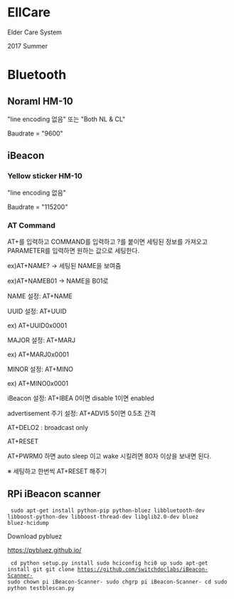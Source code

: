 # EllCare
Elder Care System

2017 Summer
# Bluetooth
## Noraml HM-10
"line encoding 없음" 또는 "Both NL & CL"

Baudrate = "9600"
## iBeacon
### Yellow sticker HM-10
"line encoding 없음"

Baudrate = "115200"
### AT Command

AT+를 입력하고 COMMAND를 입력하고 ?를 붙이면 세팅된 정보를 가져오고 PARAMETER를 입력하면 원하는 값으로 세팅한다.

ex)AT+NAME? -> 세팅된 NAME을 보여줌

ex)AT+NAMEB01 -> NAME을 B01로 

NAME 설정: AT+NAME

UUID 설정: AT+UUID

ex) AT+UUID0x0001

MAJOR 설정: AT+MARJ

ex) AT+MARJ0x0001

MINOR 설정: AT+MINO

ex) AT+MINO0x0001

iBeacon 설정: AT+IBEA 0이면 disable 1이면 enabled

advertisement 주기 설정: AT+ADVI5 5이면 0.5초 간격

AT+DELO2 : broadcast only

AT+RESET

AT+PWRM0 하면 auto sleep 이고 wake 시킬려면 80자 이상을 보내면 된다.

※ 세팅하고 한번씩 AT+RESET 해주기

## RPi iBeacon scanner
<code> sudo apt-get install python-pip python-bluez libbluetooth-dev libboost-python-dev libboost-thread-dev libglib2.0-dev bluez bluez-hcidump </code>

Download pybluez

https://pybluez.github.io/

<code> cd
python setup.py install
sudo hciconfig hci0 up
sudo apt-get install git
git clone https://github.com/switchdoclabs/iBeacon-Scanner-
sudo chown pi iBeacon-Scanner-
sudo chgrp pi iBeacon-Scanner-
cd
sudo python testblescan.py </code>
